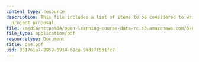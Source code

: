 ```yaml
---
content_type: resource
description: This file includes a list of items to be considered to write a small
  project proposal.
file: /media/https%3A/open-learning-course-data-rc.s3.amazonaws.com/6-096-algorithms-for-computational-biology-spring-2005/031761a789596914b8ca9ad17f5d1fc7_ps4.pdf
file_type: application/pdf
resourcetype: Document
title: ps4.pdf
uid: 031761a7-8959-6914-b8ca-9ad17f5d1fc7
---
```


